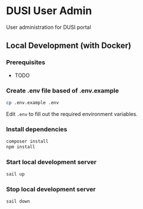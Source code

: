 # DUSI User Admin
User administration for DUSI portal

## Local Development (with Docker)
### Prerequisites
- TODO

### Create .env file based of .env.example
```sh
cp .env.example .env
```

Edit `.env` to fill out the required environment variables.

### Install dependencies
```sh
composer install
npm install
```

### Start local development server
```sh
sail up
```

### Stop local development server
```sh
sail down
```
